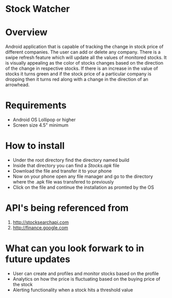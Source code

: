 Stock Watcher
=============

# **Overview**
Android application that is capable of tracking the change in stock price of different companies. The user can add or delete any company. There is a swipe refresh feature which will update all the values of monitored stocks. It is visually appealing as the color of stocks changes based on the direction of the change in respective stocks. If there is an increase in the value of stocks it turns green and if the stock price of a particular company is dropping then it turns red along with a change in the direction of an arrowhead.

# **Requirements**
* Android OS Lollipop or higher
* Screen size 4.5" minimum

# **How to install**
* Under the root directory find the directory named build
* Inside that directory you can find a *Stocks.apk* file
* Download the file and transfer it to your phone
* Now on your phone open any file manager and go to the directory where the .apk file was transfered to previously
* Click on the file and continue the installation as promted by the OS

# **API's being referenced from**
1. http://stocksearchapi.com
2. http://finance.google.com

# **What can you look forwark to in future updates**
* User can create and profiles and monitor stocks based on the profile
* Analytics on how the price is fluctuating based on the buying price of the stock
* Alerting functionality when a stock hits a threshold value

